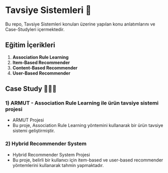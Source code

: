 # Tavsiye Sistemleri 🚀

Bu repo, Tavsiye Sistemleri konuları üzerine yapılan konu anlatımlarını ve Case-Studyleri içermektedir.

## Eğitim İçerikleri

1. **Association Rule Learning**
2. **Item-Based Recommender**
3. **Content-Based Recommender**
4. **User-Based Recommender**

## Case Study 👩🏻‍💻

### 1) ARMUT - Association Rule Learning ile ürün tavsiye sistemi projesi
- ARMUT Projesi
- Bu proje, Association Rule Learning yöntemini kullanarak bir ürün tavsiye sistemi geliştirmiştir.

### 2) Hybrid Recommender System
- Hybrid Recommender System Projesi
- Bu proje, belirli bir kullanıcı için item-based ve user-based recommender yöntemlerini kullanarak tahmin yapmaktadır.
